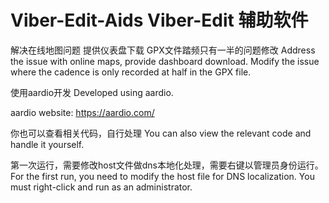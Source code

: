 # Viber-Edit-Aids Viber-Edit 辅助软件

解决在线地图问题 提供仪表盘下载 GPX文件踏频只有一半的问题修改
Address the issue with online maps, provide dashboard download. Modify the issue where the cadence is only recorded at half in the GPX file.

使用aardio开发
Developed using aardio.

aardio website:
https://aardio.com/

你也可以查看相关代码，自行处理
You can also view the relevant code and handle it yourself.

第一次运行，需要修改host文件做dns本地化处理，需要右键以管理员身份运行。
For the first run, you need to modify the host file for DNS localization. You must right-click and run as an administrator.
